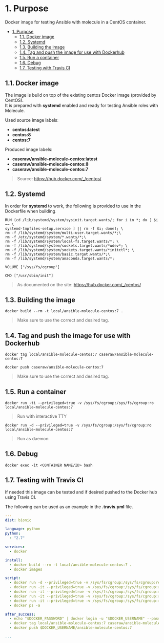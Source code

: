 # 1. Purpose

Docker image for testing Ansible with molecule in a CentOS container.

<!-- TOC -->

- [1. Purpose](#1-purpose)
  - [1.1. Docker image](#11-docker-image)
  - [1.2. Systemd](#12-systemd)
  - [1.3. Building the image](#13-building-the-image)
  - [1.4. Tag and push the image for use with Dockerhub](#14-tag-and-push-the-image-for-use-with-dockerhub)
  - [1.5. Run a container](#15-run-a-container)
  - [1.6. Debug](#16-debug)
  - [1.7. Testing with Travis CI](#17-testing-with-travis-ci)

<!-- /TOC -->

## 1.1. Docker image

The image is build on top of the existing centos Docker image (provided by CentOS).  
It is prepared with **systemd** enabled and ready for testing Ansible roles with Molecule.

Used source image labels:

- **centos:latest**
- **centos:8**
- **centos:7**

Produced image labels:

- **caseraw/ansible-molecule-centos:latest**
- **caseraw/ansible-molecule-centos:8**
- **caseraw/ansible-molecule-centos:7**

> Source: <https://hub.docker.com/_/centos/>

## 1.2. Systemd

In order for **systemd** to work, the following is provided to use in the Dockerfile when building.

```shell
RUN (cd /lib/systemd/system/sysinit.target.wants/; for i in *; do [ $i == \
systemd-tmpfiles-setup.service ] || rm -f $i; done); \
rm -f /lib/systemd/system/multi-user.target.wants/*;\
rm -f /etc/systemd/system/*.wants/*;\
rm -f /lib/systemd/system/local-fs.target.wants/*; \
rm -f /lib/systemd/system/sockets.target.wants/*udev*; \
rm -f /lib/systemd/system/sockets.target.wants/*initctl*; \
rm -f /lib/systemd/system/basic.target.wants/*;\
rm -f /lib/systemd/system/anaconda.target.wants/*;

VOLUME ["/sys/fs/cgroup"]

CMD ["/usr/sbin/init"]
```

> As documented on the site: <https://hub.docker.com/_/centos/>

## 1.3. Building the image

```shell
docker build --rm -t local/ansible-molecule-centos:7 .
```

> Make sure to use the correct and desired tag.

## 1.4. Tag and push the image for use with Dockerhub

```shell
docker tag local/ansible-molecule-centos:7 caseraw/ansible-molecule-centos:7

docker push caseraw/ansible-molecule-centos:7
```

> Make sure to use the correct and desired tag.

## 1.5. Run a container

```shell
docker run -ti --privileged=true -v /sys/fs/cgroup:/sys/fs/cgroup:ro local/ansible-molecule-centos:7
```

> Run with interactive TTY

```shell
docker run -d --privileged=true -v /sys/fs/cgroup:/sys/fs/cgroup:ro local/ansible-molecule-centos:7
```

> Run as daemon

## 1.6. Debug

```shell
docker exec -it <CONTAINER NAME/ID> bash
```

## 1.7. Testing with Travis CI

If needed this image can be tested and if desired pushed to the Docker hub using Travis CI.

The following can be used as an example in the **.travis.yml** file.

```yml
---
dist: bionic

language: python
python:
  - "2.7"

services:
  - docker

install:
  - docker build --rm -t local/ansible-molecule-centos:7 .
  - docker images

script:
  - docker run -d --privileged=true -v /sys/fs/cgroup:/sys/fs/cgroup:ro local/ansible-molecule-centos:7
  - docker run -it --privileged=true -v /sys/fs/cgroup:/sys/fs/cgroup:ro local/ansible-molecule-centos:7 /bin/bash -c 'uname -a'
  - docker run -it --privileged=true -v /sys/fs/cgroup:/sys/fs/cgroup:ro local/ansible-molecule-centos:7 /bin/bash -c 'cat /etc/*release'
  - docker run -it --privileged=true -v /sys/fs/cgroup:/sys/fs/cgroup:ro local/ansible-molecule-centos:7 /bin/bash -c 'sudo -l'
  - docker run -it --privileged=true -v /sys/fs/cgroup:/sys/fs/cgroup:ro local/ansible-molecule-centos:7 /bin/bash -c 'python --version'
  - docker ps -a

after_success:
  - echo "$DOCKER_PASSWORD" | docker login -u "$DOCKER_USERNAME" --password-stdin
  - docker tag local/ansible-molecule-centos:7 caseraw/ansible-molecule-centos:7
  - docker push $DOCKER_USERNAME/ansible-molecule-centos:7

...
```
